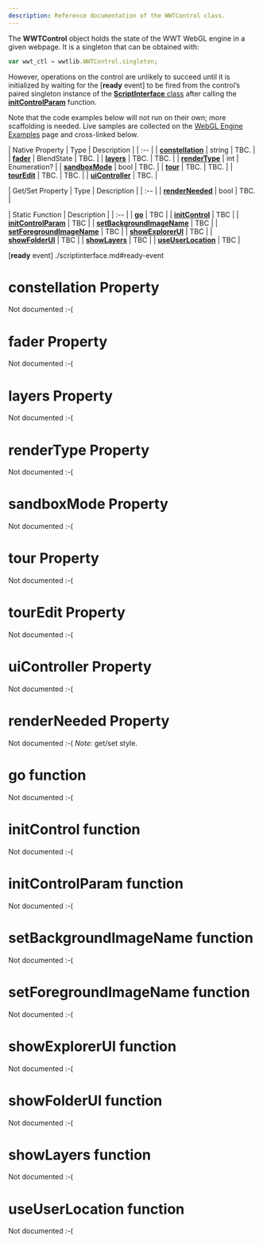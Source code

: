 ```yaml
---
description: Reference documentation of the WWTControl class.
---
```


The **WWTControl** object holds the state of the WWT WebGL engine in a given
webpage. It is a singleton that can be obtained with:

```js
var wwt_ctl = wwtlib.WWTControl.singleton;
```

However, operations on the control are unlikely to succeed until it is
initialized by waiting for the [**ready** event] to be fired from the
control’s paired singleton instance of the [**ScriptInterface** class] after
calling the [**initControlParam**] function.

Note that the code examples below will not run on their own; more scaffolding
is needed. Live samples are collected on the [WebGL Engine Examples] page and
cross-linked below.

| Native Property | Type | Description |
| :-- |
| [**constellation**] | string | TBC. |
| [**fader**] | BlendState | TBC. |
| [**layers**] | TBC. | TBC. |
| [**renderType**] | int | Enumeration? |
| [**sandboxMode**] | bool | TBC. |
| [**tour**] | TBC. | TBC. |
| [**tourEdit**] | TBC. | TBC. |
| [**uiController**] | TBC. |

| Get/Set Property | Type | Description |
| :-- |
| [**renderNeeded**] | bool | TBC. |

| Static Function | Description |
| :-- |
| [**go**] | TBC |
| [**initControl**] | TBC |
| [**initControlParam**] | TBC |
| [**setBackgroundImageName**] | TBC |
| [**setForegroundImageName**] | TBC |
| [**showExplorerUI**] | TBC |
| [**showFolderUI**] | TBC |
| [**showLayers**] | TBC |
| [**useUserLocation**] | TBC |

[WebGL Engine Examples]: http://webhosted.wwt-forum.org/webengine-examples/
[**ready** event] ./scriptinterface.md#ready-event

[**ScriptInterface** class]: ./scriptinterface.md
[**Settings** class]: ./settings.md
[**Annotation** class]: ./annotation.md
[**Circle** class]: ./circle.md
[**Poly** class]: ./poly.md
[**PolyLine** class]: ./polyline.md

[**constellation**]: #constellation-property
[**fader**]: #fader-property
[**layers**]: #layers-property
[**renderType**]: #rendertype-property
[**sandboxMode**]: #sandboxmode-property
[**tour**]: #tour-property
[**tourEdit**]: #touredit-property
[**uiController**]: #uicontroller-property

[**renderNeeded**]: #renderneeded-property

[**go**]: #go-function
[**initControl**]: #initcontrol-function
[**initControlParam**]: #initcontrolparam-function
[**setBackgroundImageName**]: #setbackgroundimagename-function
[**setForegroundImageName**]: #setforegroundimagename-function
[**showExplorerUI**]: #showexplorerui-function
[**showFolderUI**]: #showfolderui-function
[**showLayers**]: #showlayers-function
[**useUserLocation**]: #useuserlocation-function


<!-- ====================================================================== -->
# **constellation** Property

Not documented :-(


<!-- ====================================================================== -->
# **fader** Property

Not documented :-(


<!-- ====================================================================== -->
# **layers** Property

Not documented :-(


<!-- ====================================================================== -->
# **renderType** Property

Not documented :-(


<!-- ====================================================================== -->
# **sandboxMode** Property

Not documented :-(


<!-- ====================================================================== -->
# **tour** Property

Not documented :-(


<!-- ====================================================================== -->
# **tourEdit** Property

Not documented :-(


<!-- ====================================================================== -->
# **uiController** Property

Not documented :-(


<!-- ====================================================================== -->
# **renderNeeded** Property

Not documented :-( *Note*: get/set style.


<!-- ====================================================================== -->
# **go** function

Not documented :-(


<!-- ====================================================================== -->
# **initControl** function

Not documented :-(


<!-- ====================================================================== -->
# **initControlParam** function

Not documented :-(


<!-- ====================================================================== -->
# **setBackgroundImageName** function

Not documented :-(


<!-- ====================================================================== -->
# **setForegroundImageName** function

Not documented :-(


<!-- ====================================================================== -->
# **showExplorerUI** function

Not documented :-(


<!-- ====================================================================== -->
# **showFolderUI** function

Not documented :-(


<!-- ====================================================================== -->
# **showLayers** function

Not documented :-(


<!-- ====================================================================== -->
# **useUserLocation** function

Not documented :-(
